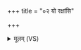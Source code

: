 +++
title = "०२ यो रक्षांसि"

+++
<details><summary>मूलम् (VS)</summary>

यो रक्षां॑सि नि॒जूर्व॑त्य॒ग्निस्ति॒ग्मेन॑ शो॒चिषा॑। स नः॑ पर्ष॒दति॒ द्विषः॑ ॥
</details>